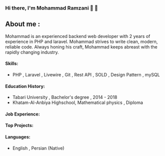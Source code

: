 ### Hi there, I'm Mohammad Ramzani 👋 👋
## About me : 
Mohammad is an experienced backend web developer with 2 years of experience in PHP and laravel. Mohammad strives to write clean, modern, reliable code. Always honing his craft, Mohammad keeps abreast with the rapidly changing industry.

####  Skills: 
- PHP , Laravel , Livewire , Git , Rest API , SOLD , Design Pattern , mySQL
#### Education History: 
- Tabari University ,  Bachelor's degree , 2014 - 2018
- Khatam-Al-Anbiya Highschool,  Mathematical physics , Diploma
#### Job Experience:

#### Top Projects:

#### Languages: 
- English , Persian (Native)


<!-- <p align="center">
  <img src ="https://github-readme-stats.vercel.app/api/top-langs/?username=mramzani&layout=compact&hide_border=true&langs_count=10&hide=html,css,scss,less,shell,xslt,hack" alt='Mohamad ramzani contribute language' style="max-width: 50%;">
</p> -->

<!--
**mramzani/mramzani** is a ✨ _special_ ✨ repository because its `README.md` (this file) appears on your GitHub profile.

Here are some ideas to get you started:

- 🔭 I’m currently working on ...
- 🌱 I’m currently learning ...
- 👯 I’m looking to collaborate on ...
- 🤔 I’m looking for help with ...
- 💬 Ask me about ...
- 📫 How to reach me: ...
- 😄 Pronouns: ...
- ⚡ Fun fact: ...
-->
